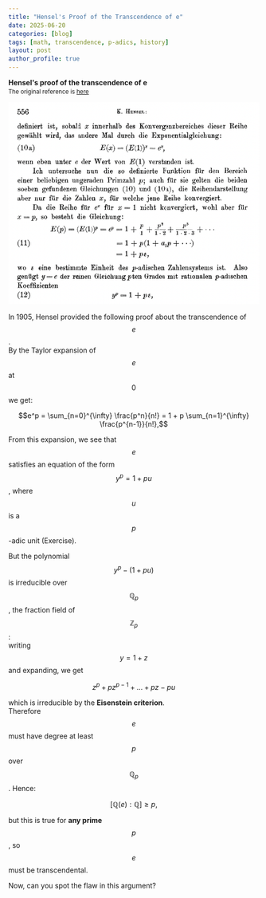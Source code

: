 ```yaml
---
title: "Hensel's Proof of the Transcendence of e"
date: 2025-06-20
categories: [blog]
tags: [math, transcendence, p-adics, history]
layout: post
author_profile: true
---
```


**Hensel's proof of the transcendence of e**  
<small>The original reference is [here](https://www.digizeitschriften.de/id/37721857X_0014%7Clog145?tify=%7B%22pages%22%3A%5B554%2C555%5D%2C%22pan%22%3A%7B%22x%22%3A1.006%2C%22y%22%3A0.792%7D%2C%22view%22%3A%22toc%22%2C%22zoom%22%3A0.408%7D#navi)</small>

![Hensel proof](../images/hensel.png)

In 1905, Hensel provided the following proof about the transcendence of $$e$$.  
By the Taylor expansion of $$e$$ at $$0$$ we get:


$$e^p = \sum_{n=0}^{\infty} \frac{p^n}{n!} = 1 + p \sum_{n=1}^{\infty} \frac{p^{n-1}}{n!},$$

From this expansion, we see that $$e$$ satisfies an equation of the form $$y^p = 1 + pu$$, where $$u$$ is a $$p$$-adic unit (Exercise).

But the polynomial $$y^p - (1 + pu)$$ is irreducible over $$\mathbb{Q}_p$$, the fraction field of $$\mathbb{Z}_p$$:  
writing $$y = 1 + z$$ and expanding, we get

$$z^p + pz^{p-1} + \dots + pz - pu$$

which is irreducible by the **Eisenstein criterion**.  
Therefore $$e$$ must have degree at least $$p$$ over $$\mathbb{Q}_p$$. Hence:

$$[\mathbb{Q}(e) : \mathbb{Q}] \ge p,$$

but this is true for **any prime** $$p$$, so $$e$$ must be transcendental.

Now, can you spot the flaw in this argument?
